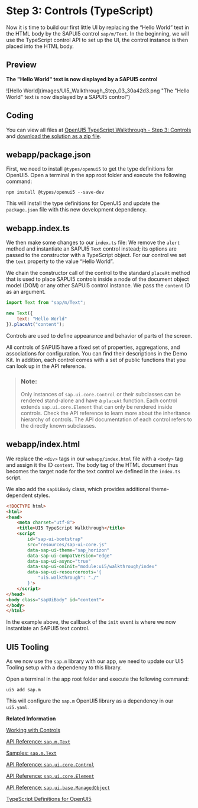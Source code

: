 <!-- loio0feb70c39c5e4074893c294667b3f36b -->

# Step 3: Controls \(TypeScript\)

Now it is time to build our first little UI by replacing the “Hello World” text in the HTML body by the SAPUI5 control `sap/m/Text`. In the beginning, we will use the TypeScript control API to set up the UI, the control instance is then placed into the HTML body.



## Preview

  
  
**The "Hello World" text is now displayed by a SAPUI5 control**

![Hello World](images/UI5_Walkthrough_Step_03_30a42d3.png "The "Hello World" text is now displayed by a SAPUI5
					control")



<a name="loio0feb70c39c5e4074893c294667b3f36b__section_ccm_jyv_xfb"/>

## Coding

You can view all files at [OpenUI5 TypeScript Walkthrough - Step 3: Controls](https://github.com/sap-samples/ui5-typescript-walkthrough/tree/main/steps/03) and [download the solution as a zip file](https://sap-samples.github.io/ui5-typescript-walkthrough/ui5-typescript-walkthrough-step-03.zip).



<a name="loio0feb70c39c5e4074893c294667b3f36b__section_yk4_kyv_xfb"/>

## webapp/package.json

First, we need to install `@types/openui5` to get the type definitions for OpenUI5. Open a terminal in the app root folder and execute the following command:

`npm install @types/openui5 --save-dev`

This will install the type definitions for OpenUI5 and update the `package.json` file with this new development dependency.



<a name="loio0feb70c39c5e4074893c294667b3f36b__section_rpg_y4q_nzb"/>

## webapp.index.ts

We then make some changes to our `index.ts` file: We remove the `alert` method and instantiate an SAPUI5 `Text` control instead; its options are passed to the constructor with a TypeScript object. For our control we set the `text` property to the value “Hello World”.

We chain the constructor call of the control to the standard `placeAt` method that is used to place SAPUI5 controls inside a node of the document object model \(DOM\) or any other SAPUI5 control instance. We pass the `content` ID as an argument.

```js
import Text from "sap/m/Text";

new Text({
    text: "Hello World"
}).placeAt("content");
```

Controls are used to define appearance and behavior of parts of the screen.

All controls of SAPUI5 have a fixed set of properties, aggregations, and associations for configuration. You can find their descriptions in the Demo Kit. In addition, each control comes with a set of public functions that you can look up in the API reference.

> ### Note:  
> Only instances of `sap.ui.core.Control` or their subclasses can be rendered stand-alone and have a `placeAt` function. Each control extends `sap.ui.core.Element` that can only be rendered inside controls. Check the API reference to learn more about the inheritance hierarchy of controls. The API documentation of each control refers to the directly known subclasses.



<a name="loio0feb70c39c5e4074893c294667b3f36b__section_dcm_jyv_xfb"/>

## webapp/index.html

We replace the `<div>` tags in our `webapp/index.html` file with a `<body>` tag and assign it the ID `content`. The body tag of the HTML document thus becomes the target node for the text control we defined in the `index.ts` script.

We also add the `sapUiBody` class, which provides additional theme-dependent styles.

```html
<!DOCTYPE html>
<html>
<head>
	<meta charset="utf-8">
	<title>UI5 TypeScript Walkthrough</title>
	<script
		id="sap-ui-bootstrap"
		src="resources/sap-ui-core.js"
		data-sap-ui-theme="sap_horizon"
		data-sap-ui-compatVersion="edge"
		data-sap-ui-async="true"
		data-sap-ui-onInit="module:ui5/walkthrough/index"
		data-sap-ui-resourceroots='{
			"ui5.walkthrough": "./"
		}'>
	</script>
</head>
<body class="sapUiBody" id="content">
</body>
</html>
```

In the example above, the callback of the `init` event is where we now instantiate an SAPUI5 text control.



<a name="loio0feb70c39c5e4074893c294667b3f36b__section_anl_htd_lzb"/>

## UI5 Tooling

As we now use the `sap.m` library with our app, we need to update our UI5 Tooling setup with a dependency to this library.

Open a terminal in the app root folder and execute the following command:

`ui5 add sap.m`

This will configure the `sap.m` OpenUI5 library as a dependency in our `ui5.yaml`.

**Related Information**  


[Working with Controls](../04_Essentials/working-with-controls-91f0a22.md "Controls are used to define the appearance and behavior of screen areas.")

[API Reference: `sap.m.Text`](https://ui5.sap.com/#/api/sap.m.Text)

[Samples: `sap.m.Text` ](https://ui5.sap.com/#/entity/sap.m.Text)

[API Reference: `sap.ui.core.Control`](https://ui5.sap.com/#/api/sap.ui.core.Control)

[API Reference: `sap.ui.core.Element`](https://ui5.sap.com/#/api/sap.ui.core.Element)

[API Reference: `sap.ui.base.ManagedObject`](https://ui5.sap.com/#/api/sap.ui.base.ManagedObject)

[TypeScript Definitions for OpenUI5](https://www.npmjs.com/package/@types/openui5)

